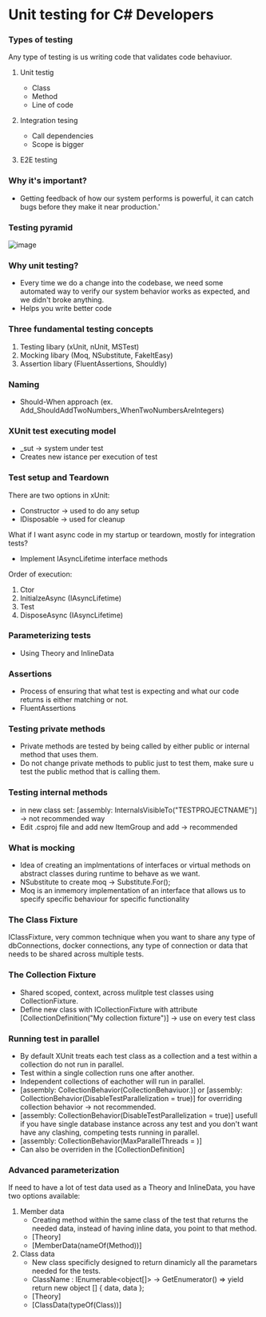 # Unit testing for C# Developers

### Types of testing
Any type of testing is us writing code that validates code behaviuor.

1. Unit testig
   - Class
   - Method
   - Line of code

2. Integration tesing
   - Call dependencies
   - Scope is bigger

3. E2E testing

### Why it's important?
- Getting feedback of how our system performs is powerful, it can catch bugs before they make it near production.'

### Testing pyramid
![image](https://github.com/p-stojkovski/unit-testing/assets/3589356/2b63d457-e81a-4a0e-835b-2c2f41665332)

### Why unit testing?
- Every time we do a change into the codebase, we need some automated way to verify our system behavior works as expected, and we didn't broke anything.
- Helps you write better code

### Three fundamental testing concepts
1. Testing libary (xUnit, nUnit, MSTest)
2. Mocking libary (Moq, NSubstitute, FakeItEasy)
3. Assertion libary (FluentAssertions, Shouldly)

### Naming
- Should-When approach (ex. Add_ShouldAddTwoNumbers_WhenTwoNumbersAreIntegers)

### XUnit test executing model
- _sut -> system under test
- Creates new istance per execution of test

### Test setup and Teardown
There are two options in xUnit:
- Constructor -> used to do any setup
- IDisposable -> used for cleanup

What if I want async code in my startup or teardown, mostly for integration tests?
- Implement IAsyncLifetime interface methods

Order of execution:
1. Ctor
2. InitialzeAsync (IAsyncLifetime)
3. Test
4. DisposeAsync (IAsyncLifetime)

### Parameterizing tests
- Using Theory and InlineData

### Assertions
- Process of ensuring that what test is expecting and what our code returns is either matching or not.
- FluentAssertions

### Testing private methods
- Private methods are tested by being called by either public or internal method that uses them.
- Do not change private methods to public just to test them, make sure u test the public method that is calling them.

### Testing internal methods
- in new class set: [assembly: InternalsVisibleTo("TESTPROJECTNAME")] -> not recommended way
- Edit .csproj file and add new ItemGroup and add <InternalsVisibleTo Include="TESTPROJECTNAME" /> -> recommended

### What is mocking
- Idea of creating an implmentations of interfaces or virtual methods on abstract classes during runtime to behave as we want.
- NSubstitute to create moq -> Substitute.For<Interface>();
- Moq is an inmemory implementation of an interface that allows us to specify specific behaviour for specific functionality

### The Class Fixture
IClassFixture<T>, very common technique when you want to share any type of dbConnections, docker connections, any type of connection or data that needs to be shared across multiple tests.

### The Collection Fixture
- Shared scoped, context, across mulitple test classes using CollectionFixture.
- Define new class with ICollectionFixture<TClassFixture> with attribute [CollectionDefinition("My collection fixture")] -> use on every test class

### Running test in parallel
- By default XUnit treats each test class as a collection and a test within a collection do not run in parallel.
- Test within a single collection runs one after another.
- Independent collections of eachother will run in parallel.
- [assembly: CollectionBehavior(CollectionBehaviuor.)] or [assembly: CollectionBehavior(DisableTestParallelization = true)] for overriding collection behavior -> not recommended.
- [assembly: CollectionBehavior(DisableTestParallelization = true)] usefull if you have single database instance across any test and you don't want have any clashing, competing tests running in parallel.
- [assembly: CollectionBehavior(MaxParallelThreads = )]
- Can also be overriden in the [CollectionDefinition]

### Advanced parameterization
If need to have a lot of test data used as a Theory and InlineData, you have two options available:
1. Member data 
   - Creating method within the same class of the test that returns the needed data, instead of having inline data, you point to that method.
   - [Theory]
   - [MemberData(nameOf(Method))]
2. Class data
   - New class specificly designed to return dinamicly all the parametars needed for the tests.
   - ClassName : IEnumerable<object[]> -> GetEnumerator() => yield return new object [] { data, data };
   - [Theory]
   - [ClassData(typeOf(Class))]
